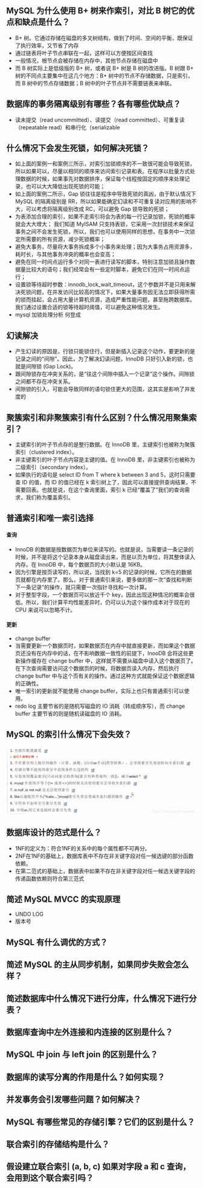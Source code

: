 ## MySQL 为什么使用 B+ 树来作索引，对比 B 树它的优点和缺点是什么？
- B+ 树。它通过存储在磁盘的多叉树结构，做到了时间、空间的平衡，既保证了执行效率，又节省了内存
- 通过链表将叶子节点串联在一起，这样可以方便按区间查找
- 一般情况，根节点会被存储在内存中，其他节点存储在磁盘中
- 而 B 树实际上是低级版的 B+ 树，或者说 B+ 树是 B 树的改进版。B 树跟 B+ 树的不同点主要集中在这几个地方：B+ 树中的节点不存储数据，只是索引，而 B 树中的节点存储数据；B 树中的叶子节点并不需要链表来串联。

## 数据库的事务隔离级别有哪些？各有哪些优缺点？
- 读未提交（read uncommitted）、读提交（read committed）、可重复读（repeatable read）和串行化（serializable 

## 什么情况下会发生死锁，如何解决死锁？
- 如上面的案例一和案例三所示，对索引加锁顺序的不一致很可能会导致死锁，所以如果可以，尽量以相同的顺序来访问索引记录和表。在程序以批量方式处理数据的时候，如果事先对数据排序，保证每个线程按固定的顺序来处理记录，也可以大大降低出现死锁的可能；
- 如上面的案例二所示，Gap 锁往往是程序中导致死锁的真凶，由于默认情况下 MySQL 的隔离级别是 RR，所以如果能确定幻读和不可重复读对应用的影响不大，可以考虑将隔离级别改成 RC，可以避免 Gap 锁导致的死锁；
- 为表添加合理的索引，如果不走索引将会为表的每一行记录加锁，死锁的概率就会大大增大；
我们知道 MyISAM 只支持表锁，它采用一次封锁技术来保证事务之间不会发生死锁，所以，我们也可以使用同样的思想，在事务中一次锁定所需要的所有资源，减少死锁概率；
- 避免大事务，尽量将大事务拆成多个小事务来处理；因为大事务占用资源多，耗时长，与其他事务冲突的概率也会变高；
- 避免在同一时间点运行多个对同一表进行读写的脚本，特别注意加锁且操作数据量比较大的语句；我们经常会有一些定时脚本，避免它们在同一时间点运行；
- 设置锁等待超时参数：innodb_lock_wait_timeout，这个参数并不是只用来解决死锁问题，在并发访问比较高的情况下，如果大量事务因无法立即获得所需的锁而挂起，会占用大量计算机资源，造成严重性能问题，甚至拖跨数据库。我们通过设置合适的锁等待超时阈值，可以避免这种情况发生。
- mysql 加锁处理分析 何登成

## 幻读解决
- 产生幻读的原因是，行锁只能锁住行，但是新插入记录这个动作，要更新的是记录之间的“间隙”。因此，为了解决幻读问题，InnoDB 只好引入新的锁，也就是间隙锁 (Gap Lock)。
- 跟间隙锁存在冲突关系的，是“往这个间隙中插入一个记录”这个操作。间隙锁之间都不存在冲突关系。
- 间隙锁的引入，可能会导致同样的语句锁住更大的范围，这其实是影响了并发度的

## 聚簇索引和非聚簇索引有什么区别？什么情况用聚集索引？
- 主键索引的叶子节点存的是整行数据。在 InnoDB 里，主键索引也被称为聚簇索引（clustered index）。
- 非主键索引的叶子节点内容是主键的值。在 InnoDB 里，非主键索引也被称为二级索引（secondary index）。
- 如果执行的语句是 select ID from T where k between 3 and 5，这时只需要查 ID 的值，而 ID 的值已经在 k 索引树上了，因此可以直接提供查询结果，不需要回表。也就是说，在这个查询里面，索引 k 已经“覆盖了”我们的查询需求，我们称为覆盖索引。

## 普通索引和唯一索引选择
#### 查询
- InnoDB 的数据是按数据页为单位来读写的。也就是说，当需要读一条记录的时候，并不是将这个记录本身从磁盘读出来，而是以页为单位，将其整体读入内存。在 InnoDB 中，每个数据页的大小默认是 16KB。
- 因为引擎是按页读写的，所以说，当找到 k=5 的记录的时候，它所在的数据页就都在内存里了。那么，对于普通索引来说，要多做的那一次“查找和判断下一条记录”的操作，就只需要一次指针寻找和一次计算。
- 对于整型字段，一个数据页可以放近千个 key，因此出现这种情况的概率会很低。所以，我们计算平均性能差异时，仍可以认为这个操作成本对于现在的 CPU 来说可以忽略不计。
#### 更新
- change buffer
- 当需要更新一个数据页时，如果数据页在内存中就直接更新，而如果这个数据页还没有在内存中的话，在不影响数据一致性的前提下，InooDB 会将这些更新操作缓存在 change buffer 中，这样就不需要从磁盘中读入这个数据页了。在下次查询需要访问这个数据页的时候，将数据页读入内存，然后执行 change buffer 中与这个页有关的操作。通过这种方式就能保证这个数据逻辑的正确性。
- 唯一索引的更新就不能使用 change buffer，实际上也只有普通索引可以使用。
- redo log 主要节省的是随机写磁盘的 IO 消耗（转成顺序写），而 change buffer 主要节省的则是随机读磁盘的 IO 消耗。


## MySQL 的索引什么情况下会失效？
 ![1](./image/1.png)
## 数据库设计的范式是什么？
- 1NF的定义为：符合1NF的关系中的每个属性都不可再分。
- 2NF在1NF的基础上，数据库表中不存在非关键字段对任一候选键的部分函数依赖。
- 在第二范式的基础上，数据表中如果不存在非关键字段对任一候选关键字段的传递函数依赖则符合第三范式
## 简述 MySQL MVCC 的实现原理
- UNDO LOG
- 版本号


## MySQL 有什么调优的方式？
## 简述 MySQL 的主从同步机制，如果同步失败会怎么样？
## 简述数据库中什么情况下进行分库，什么情况下进行分表？
## 数据库查询中左外连接和内连接的区别是什么？
## MySQL 中 join 与 left join 的区别是什么？
## 数据库的读写分离的作用是什么？如何实现？
## 并发事务会引发哪些问题？如何解决？
## MySQL 有哪些常见的存储引擎？它们的区别是什么？
## 联合索引的存储结构是什么？
## 假设建立联合索引 (a, b, c) 如果对字段 a 和 c 查询，会用到这个联合索引吗？
